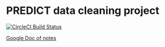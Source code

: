 # PREDICT data cleaning project

[![CircleCI Build Status](https://circleci.com/gh/ecohealthalliance/eidith-cleaning-reports.svg?style=svg&circle-token=33f2118a7d105d8eddfe688e7cd626268dc6e4f1)](https://circleci.com/gh/ecohealthalliance/eidith-cleaning-reports)


[Google Doc of notes](https://docs.google.com/document/d/1BbKModViFVoKIQ9KSHtHtg7IUEBdqeCG7MTC9OyoZAU/edit)

